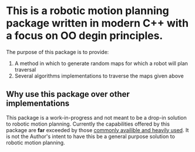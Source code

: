 # This is a robotic motion planning package written in modern C++ with a focus on OO degin principles. 
The purpose of this package is to provide:

1. A method in which to generate random maps for which a robot will plan traversal
2. Several algorithms implementations to traverse the maps given above

## Why use this package over other implementations
This package is a work-in-progress and not meant to be a drop-in solution to robotic motion planning. Currently the capabilities offered by this package are **far** exceeded by those [commonly availible and heavily used](http://wiki.ros.org/navigation).  It is not the Author's intent to have this be a general purpose solution to robotic motion planning.    
